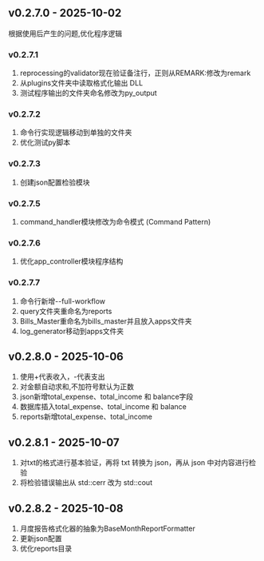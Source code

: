 ## v0.2.7.0 - 2025-10-02
根据使用后产生的问题,优化程序逻辑
### v0.2.7.1
1. reprocessing的validator现在验证备注行，正则从REMARK:修改为remark
2. 从plugins文件夹中读取格式化输出 DLL
3. 测试程序输出的文件夹命名修改为py_output

### v0.2.7.2
1. 命令行实现逻辑移动到单独的文件夹
2. 优化测试py脚本
### v0.2.7.3
1. 创建json配置检验模块

### v0.2.7.5
1. command_handler模块修改为命令模式 (Command Pattern)

### v0.2.7.6
1. 优化app_controller模块程序结构

### v0.2.7.7 
1. 命令行新增--full-workflow
2. query文件夹重命名为reports
3. Bills_Master重命名为bills_master并且放入apps文件夹
4. log_generator移动到apps文件夹


## v0.2.8.0 - 2025-10-06
1. 使用+代表收入，-代表支出
2. 对金额自动求和,不加符号默认为正数
3. json新增total_expense、total_income 和 balance字段
4. 数据库插入total_expense、total_income 和 balance
5. reports新增total_expense、total_income

## v0.2.8.1 - 2025-10-07
1. 对txt的格式进行基本验证，再将 txt 转换为 json，再从 json 中对内容进行检验
2. 将检验错误输出从 std::cerr 改为 std::cout

## v0.2.8.2 - 2025-10-08
1. 月度报告格式化器的抽象为BaseMonthReportFormatter
1. 更新json配置
2. 优化reports目录
